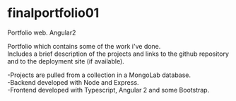 # finalportfolio01
Portfolio web. Angular2

Portfolio which contains some of the work i've done.<br />
Includes a brief description of the projects and links to the github repository and to the deployment site (if available).<br />

-Projects are pulled from a collection in a MongoLab database.<br />
-Backend developed with Node and Express.<br />
-Frontend developed with Typescript, Angular 2 and some Bootstrap.<br />
